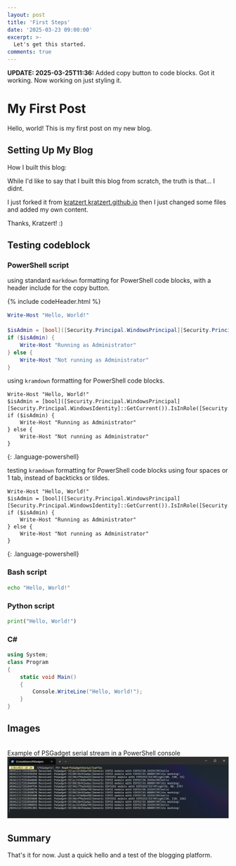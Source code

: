 ```yaml
---
layout: post
title: 'First Steps'
date: '2025-03-23 09:00:00'
excerpt: >-
  Let's get this started.
comments: true
---
```


<div class="alert alert-info">
<strong>UPDATE: 2025-03-25T11:36: </strong>
Added copy button to code blocks. Got it working. Now working on just styling it.
</div>


# My First Post

Hello, world! This is my first post on my new blog. 

## Setting Up My Blog

How I built this blog:

While I'd like to say that I built this blog from scratch, the truth is that... I didnt. 

I just forked it from [kratzert kratzert.github.io](https://github.com/kratzert/kratzert.github.io) then I just changed some files and added my own content.

Thanks, Kratzert! :)

## Testing codeblock

### PowerShell script

using standard `markdown` formatting for PowerShell code blocks, with a header include for the copy button.

{% include codeHeader.html %}
```powershell
Write-Host "Hello, World!"

$isAdmin = [bool]([Security.Principal.WindowsPrincipal][Security.Principal.WindowsIdentity]::GetCurrent()).IsInRole([Security.Principal.WindowsBuiltInRole]::Administrator)
if ($isAdmin) {
    Write-Host "Running as Administrator"
} else {
    Write-Host "Not running as Administrator"
}
```

using `kramdown` formatting for PowerShell code blocks. 

~~~
Write-Host "Hello, World!"
$isAdmin = [bool]([Security.Principal.WindowsPrincipal][Security.Principal.WindowsIdentity]::GetCurrent()).IsInRole([Security.Principal.WindowsBuiltInRole]::Administrator)
if ($isAdmin) {
    Write-Host "Running as Administrator"
} else {
    Write-Host "Not running as Administrator"
}
~~~
{: .language-powershell}

testing `kramdown` formatting for PowerShell code blocks using four spaces or 1 tab, instead of backticks or tildes.

    Write-Host "Hello, World!"
    $isAdmin = [bool]([Security.Principal.WindowsPrincipal][Security.Principal.WindowsIdentity]::GetCurrent()).IsInRole([Security.Principal.WindowsBuiltInRole]::Administrator)
    if ($isAdmin) {
        Write-Host "Running as Administrator"
    } else {
        Write-Host "Not running as Administrator"
    }
{: .language-powershell}

### Bash script

```bash
echo "Hello, World!"
```

### Python script

```python
print("Hello, World!")
```

### C# 

```csharp
using System;
class Program
{
    static void Main()
    {
        Console.WriteLine("Hello, World!");
    }
}
```

## Images

<div class="fig figcenter fighighlight">
  <div class="figcaption"><br> Example of PSGadget serial stream in a PowerShell console<br>
  <img src="/images/psgadgets/psgadget_serial.png" alt="PSGadget Serial example" />
  </div>
</div>


## Summary

That's it for now. Just a quick hello and a test of the blogging platform. 


